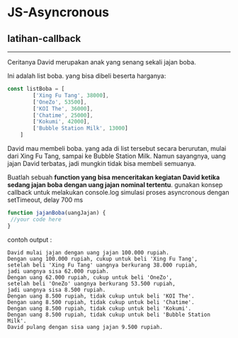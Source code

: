 # JS-Asyncronous

## latihan-callback

------


Ceritanya David merupakan anak yang senang sekali jajan boba.

Ini adalah list boba. yang bisa dibeli beserta harganya:

```javascript
const listBoba = [
        ['Xing Fu Tang', 38000], 
        ['OneZo', 53500],
        ['KOI The', 36000],
        ['Chatime', 25000],
        ['Kokumi', 42000],
        ['Bubble Station Milk', 13000]
    ]
```

David mau membeli boba. yang ada di list tersebut secara berurutan, mulai dari Xing Fu Tang,
sampai ke Bubble Station Milk. Namun sayangnya, uang jajan David terbatas, jadi mungkin tidak bisa membeli semuanya.

Buatlah sebuah **function yang bisa menceritakan kegiatan David ketika sedang jajan boba dengan uang jajan nominal tertentu**.
gunakan konsep callback untuk melakukan console.log
simulasi proses asyncronous dengan setTimeout, delay 700 ms

```javascript
function jajanBoba(uangJajan) {
 //your code here
}
```

contoh output :

```
David mulai jajan dengan uang jajan 100.000 rupiah.
Dengan uang 100.000 rupiah, cukup untuk beli 'Xing Fu Tang',
setelah beli 'Xing Fu Tang' uangnya berkurang 38.000 rupiah,
jadi uangnya sisa 62.000 rupiah. 
Dengan uang 62.000 rupiah, cukup untuk beli 'OneZo',
setelah beli 'OneZo' uangnya berkurang 53.500 rupiah,
jadi uangnya sisa 8.500 rupiah.
Dengan uang 8.500 rupiah, tidak cukup untuk beli 'KOI The'.
Dengan uang 8.500 rupiah, tidak cukup untuk beli 'Chatime'.
Dengan uang 8.500 rupiah, tidak cukup untuk beli 'Kokumi'.
Dengan uang 8.500 rupiah, tidak cukup untuk beli 'Bubble Station Milk'.
David pulang dengan sisa uang jajan 9.500 rupiah.
```

